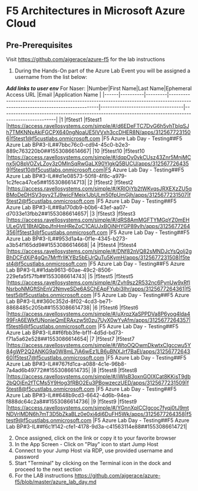 # F5 Architectures in Microsoft Azure Cloud

## Pre-Prerequisites

Visit https://github.com/ajgerace/azure-f5 for the lab instructions

1. During the Hands-On part of the Azure Lab Event you will be assigned a username from the list below:

***Add links to user env***
For Naser:
|Number|First Name|Last Name|Ephemeral Access URL                                                                                                          |Email                              |Application Name                                                                                     |
|------|----------|---------|------------------------------------------------------------------------------------------------------------------------------|-----------------------------------|-----------------------------------------------------------------------------------------------------|
|1     |f5test1   |f5test1  |https://access.ravellosystems.com/simple/#/d6EDeFTC7DvG6h5vhTbIqSJh7TMKNNxAkiFGCPX640ngNoaUE5IVVxh3ccDHER8N/apps/3125677231506|f5test1@f5custlabs.onmicrosoft.com |F5 Azure Lab Day - Testing##F5 Azure Lab BP#3-IL##7bbc76c0-cd94-45c0-b2e3-889c763220b0##1553086614667|
|10    |f5test10  |f5test10 |https://access.ravellosystems.com/simple/#/dqpOy0vkCUsz43Znr5MnjMCnx5jO8pVOZvLZoy3zOMlnSqRwGaLX90YlgkQ5BUCU/apps/3125677264359|f5test10@f5custlabs.onmicrosoft.com|F5 Azure Lab Day - Testing##F5 Azure Lab BP#3-IL##d1e08573-50f8-4f8c-a979-1c2feca47ce5##1553086614713|
|2     |f5test2   |f5test2  |https://access.ravellosystems.com/simple/#/KRIOjYb2tWKvqsJRXEXzZU5qBMoDeDHSV3gyy2TJ9wicFMeix1JbULm50fpUmGjh/apps/3125677231507|f5test2@f5custlabs.onmicrosoft.com |F5 Azure Lab Day - Testing##F5 Azure Lab BP#3-IL##8a170db9-b0b6-43ef-aa07-d7033e13fbb2##1553086614657|
|3     |f5test3   |f5test3  |https://access.ravellosystems.com/simple/#/dRS8AmMGFTYMGpYZ0mEHULeGVE1BtAlQbpJfnHmHReZoC1CAUJxBOiNHYGP89vlh/apps/3125677264356|f5test3@f5custlabs.onmicrosoft.com |F5 Azure Lab Day - Testing##F5 Azure Lab BP#3-IL##953d1a4a-0f1e-4345-b273-a3b54f165dd9##1553086614668|
|4     |f5test4   |f5test4  |https://access.ravellosystems.com/simple/#/DNf82nVQ82sMNDJcYsQolj2gBhDCFdXiP4gQn7MrffrIlKYBz5bEiJrQuTu5KymH/apps/3125677231508|f5test4@f5custlabs.onmicrosoft.com |F5 Azure Lab Day - Testing##F5 Azure Lab BP#3-IL##1dab9613-60ae-49c2-8506-229efa5f57fb##1553086614743|
|5     |f5test5   |f5test5  |https://access.ravellosystems.com/simple/#/Zvh9sz2R532nc6PynUw9xRflNsrboNMGftShEnV2NmyeSDe6ASChEApFYubi3Ihr/apps/3125677264361|f5test5@f5custlabs.onmicrosoft.com |F5 Azure Lab Day - Testing##F5 Azure Lab BP#3-IL##360c352d-8f02-4cd3-be71-8868485c205b##1553086614738|
|6     |f5test6   |f5test6  |https://access.ravellosystems.com/simple/#/uXrqzXaSPPDVa8P6yog4lda499FrA6EWkfUNonieQmERAxzw5t0zu7UyX0wYvAfm/apps/3125677264357|f5test6@f5custlabs.onmicrosoft.com |F5 Azure Lab Day - Testing##F5 Azure Lab BP#3-IL##f6fbb3fe-bf1f-4d5d-bd73-f71a5a62e528##1553086614654|
|7     |f5test7   |f5test7  |https://access.ravellosystems.com/simple/#/WtoOQOwmDkwtxCIgccwu5Y84gWP2Q2ANKG9a0W8mL7iA6wEz1LB6uBNXJrf7BaEl/apps/3125677264360|f5test7@f5custlabs.onmicrosoft.com |F5 Azure Lab Day - Testing##F5 Azure Lab BP#3-IL##767fd1ca-a088-4c1e-96b8-7a4ad6b49772##1553086614735|
|8     |f5test8   |f5test8  |https://access.ravellosystems.com/simple/#/iWIsB3oxnGOIXCat8KKisT9db2bQOjEn2fTCMs5Y9Hog3fRBO2Eu3PBowzeczUED/apps/3125677231509|f5test8@f5custlabs.onmicrosoft.com |F5 Azure Lab Day - Testing##F5 Azure Lab BP#3-IL##648b9cd3-6642-4d6b-94ea-f888dc64c2a8##1553086614736|
|9     |f5test9   |f5test9  |https://access.ravellosystems.com/simple/#/YGnnXplCCIgcoc7fyqj0tJ9mtNDVrlMDN6h7mT3D5bZkaBLz0e0xi4dj6DuFH5Wk/apps/3125677264358|f5test9@f5custlabs.onmicrosoft.com |F5 Azure Lab Day - Testing##F5 Azure Lab BP#3-IL##f6c1f142-cfe1-4178-9d3a-c41563114e88##1553086614721|



2. Once assigned, click on the link or copy it to your favorite browser
3. In the App Screen - Click on "Play" icon to start Jump Host
4. Connect to your Jump Host via RDP, use provided username and password
5. Start "Terminal" by clicking on the Terminal icon in the dock and proceed to the next section
6. For the LAB instructions https://github.com/ajgerace/azure-f5/blob/master/azure_lab_day.md

